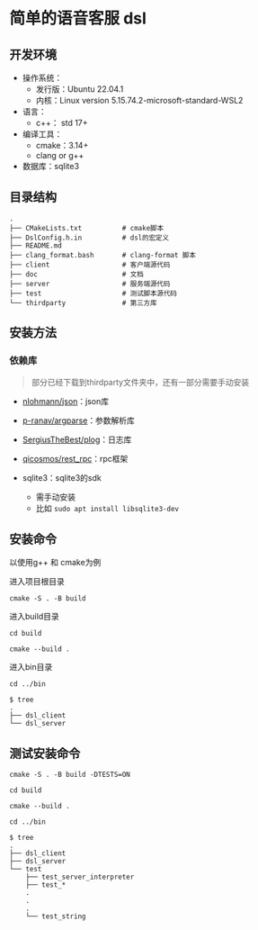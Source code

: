 # 简单的语音客服 dsl

## 开发环境

- 操作系统：
  - 发行版：Ubuntu 22.04.1
  - 内核：Linux version 5.15.74.2-microsoft-standard-WSL2
- 语言：
  - c++： std 17+
- 编译工具：
  - cmake：3.14+
  - clang or g++
- 数据库：sqlite3

## 目录结构

```text
.
├── CMakeLists.txt			# cmake脚本
├── DslConfig.h.in			# dsl的宏定义
├── README.md				
├── clang_format.bash		# clang-format 脚本
├── client					# 客户端源代码
├── doc						# 文档
├── server					# 服务端源代码
├── test					# 测试脚本源代码
└── thirdparty				# 第三方库
```

## 安装方法

### 依赖库

> 部分已经下载到thirdparty文件夹中，还有一部分需要手动安装

- [nlohmann/json](https://github.com/nlohmann/json)：json库

- [p-ranav/argparse](https://github.com/p-ranav/argparse)：参数解析库
- [SergiusTheBest/plog](https://github.com/SergiusTheBest/plog)：日志库
- [qicosmos/rest_rpc](https://github.com/qicosmos/rest_rpc)：rpc框架

- sqlite3：sqlite3的sdk
  - 需手动安装
  - 比如	`sudo apt install libsqlite3-dev`

## 安装命令

以使用g++ 和 cmake为例

进入项目根目录

`cmake -S . -B build`

进入build目录

`cd build`

`cmake --build .`

进入bin目录

`cd ../bin`

```text
$ tree
.
├── dsl_client
└── dsl_server
```

## 测试安装命令

`cmake -S . -B build -DTESTS=ON`

`cd build`

`cmake --build .`

`cd ../bin`

```text
$ tree
.
├── dsl_client
├── dsl_server
└── test
    ├── test_server_interpreter
    ├── test_*
    .
    .
    .
    └── test_string
```
